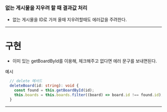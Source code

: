 ### 없는 게시물을 지우려 할 때 결과값 처리

- 없는 게시물을 ID로 가져 올때 지우려할때도 에러값을 주려한다.

---

# 구현

- 이미 있는 getBoardById를 이용해, 체크해주고 없다면 에러 문구를 보내면된다.

예시

```ts
  // delete 메서드
  deleteBoard(id: string): void {
    const found = this.getBoardById(id);
    this.boards = this.boards.filter((board) => board.id !== found.id);
  }
```

---
